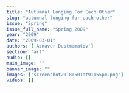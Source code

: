 ```yaml
---
title: "Autumnal Longing For Each Other"
slug: "autumnal-longing-for-each-other"
issue: "Spring"
issue_full_name: "Spring 2009"
year: "2009"
date: "2009-03-01"
authors: ['Aznavur Dustmamatov']
section: "art"
audio: []
main_image: ""
banner_image: ""
images: ['screenshot20180501at91155pm.png']
videos: []
---
```

